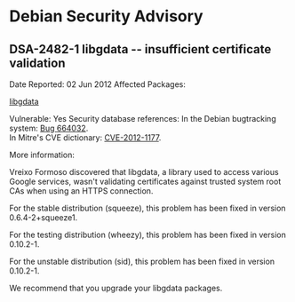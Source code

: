 
Debian Security Advisory
========================


DSA-2482-1 libgdata -- insufficient certificate validation
----------------------------------------------------------



Date Reported:
02 Jun 2012
Affected Packages:

[libgdata](https://packages.debian.org/src:libgdata)

Vulnerable:
Yes
Security database references:
In the Debian bugtracking system: [Bug 664032](https://bugs.debian.org/cgi-bin/bugreport.cgi?bug=664032).  
In Mitre's CVE dictionary: [CVE-2012-1177](https://security-tracker.debian.org/tracker/CVE-2012-1177).  

More information:

Vreixo Formoso discovered that libgdata, a library used to access various
Google services, wasn't validating certificates against trusted system
root CAs when using an HTTPS connection.


For the stable distribution (squeeze), this problem has been fixed in
version 0.6.4-2+squeeze1.


For the testing distribution (wheezy), this problem has been fixed in
version 0.10.2-1.


For the unstable distribution (sid), this problem has been fixed in
version 0.10.2-1.


We recommend that you upgrade your libgdata packages.





